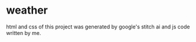# weather
html and css of this project was generated by google's stitch ai and js code written by me. 

